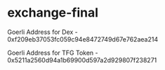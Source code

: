 # exchange-final

Goerli Address for Dex - 0xf209eb37053fc059c94e8472749d67e762aea214

Goerli Address for TFG Token - 0x5211a2560d94a1b69900d597a2d929807f238271